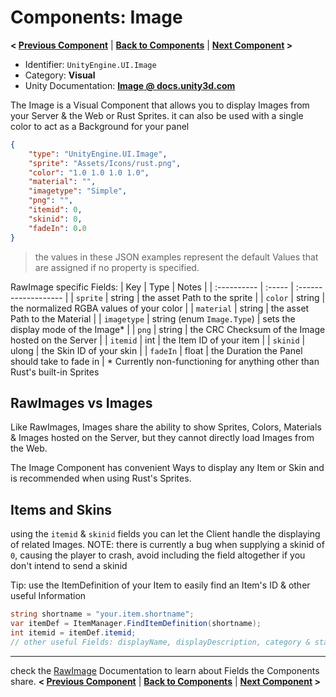 # Components: Image
**< [Previous Component](/docs/components/UnityEngine.UI.RawImage.md)** | **[Back to Components](/docs/components/README.md)** | **[Next Component](/docs/components/UnityEngine.UI.Text.md) >**

- Identifier: `UnityEngine.UI.Image`
- Category: **Visual**
- Unity Documentation: **[Image @ docs.unity3d.com](https://docs.unity3d.com/Packages/com.unity.ugui@1.0/manual/script-Image.html)**

The Image is a Visual Component that allows you to display Images from your Server & the Web or Rust Sprites. it can also be used with a single color to act as a Background for your panel
```json
{
	"type": "UnityEngine.UI.Image",
	"sprite": "Assets/Icons/rust.png",
	"color": "1.0 1.0 1.0 1.0",
	"material": "",
	"imagetype": "Simple",
	"png": "",
	"itemid": 0,
	"skinid": 0,
    "fadeIn": 0.0
}
```
> the values in these JSON examples represent the default Values that are assigned if no property is specified.


RawImage specific Fields:
| Key         | Type   | Notes                |
| :---------- | :----- | :------------------- |
| `sprite`    | string | the asset Path to the sprite |
| `color`     | string | the normalized RGBA values of your color |
| `material`  | string | the asset Path to the Material |
| `imagetype` | string (enum `Image.Type`) | sets the display mode of the Image* |
| `png`       | string | the CRC Checksum of the Image hosted on the Server |
| `itemid`    | int    | the Item ID of your item |
| `skinid`    | ulong  | the Skin ID of your skin |
| `fadeIn`    | float  | the Duration the Panel should take to fade in |
\*  Currently non-functioning for anything other than Rust's built-in Sprites
## RawImages vs Images
Like RawImages, Images share the ability to show Sprites, Colors, Materials & Images hosted on the Server, but they cannot directly load Images from the Web.

The Image Component has convenient Ways to display any Item or Skin and is recommended when using Rust's Sprites.

## Items and Skins
using the `itemid` & `skinid` fields you can let the Client handle the displaying of related Images.
NOTE: there is currently a bug when supplying a skinid of `0`, causing the player to crash, avoid including the field altogether if you don't intend to send a skinid

Tip: use the ItemDefinition of your Item to easily find an Item's ID & other useful Information
```c#
string shortname = "your.item.shortname";
var itemDef = ItemManager.FindItemDefinition(shortname);
int itemid = itemDef.itemid;
// other useful Fields: displayName, displayDescription, category & stackable
```


---
check the [RawImage](/docs/components/UnityEngine.UI.RawImage.md) Documentation to learn about Fields the Components share.
**< [Previous Component](/docs/components/UnityEngine.UI.RawImage.md)** | **[Back to Components](/docs/components/README.md)** | **[Next Component](/docs/components/UnityEngine.UI.Text.md) >**
